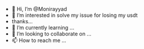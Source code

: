 - 👋 Hi, I’m @Monirayyad
- 👀 I’m interested in solve my issue for losing my usdt
- thanks...
- 🌱 I’m currently learning ...
- 💞️ I’m looking to collaborate on ...
- 📫 How to reach me ...

<!---
Monirayyad/Monirayyad is a ✨ special ✨ repository because its `README.md` (this file) appears on your GitHub profile.
You can click the Preview link to take a look at your changes.
--->
